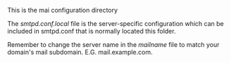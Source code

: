 This is the mai configuration directory

The *smtpd.conf.local* file is the server-specific configuration which can be included in smtpd.conf that is normally located this folder.

Remember to change the server name in the *mailname* file to match your domain's mail subdomain. E.G. mail.example.com.

